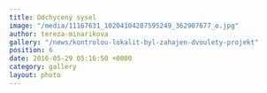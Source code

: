 ```yaml
---
title: Odchycený sysel
image: "/media/11167631_10204104287595249_362907677_o.jpg"
author: tereza-minarikova
gallery: "/news/kontrolou-lokalit-byl-zahajen-dvoulety-projekt"
position: 6
date: 2016-05-29 05:16:50 +0000
category: gallery
layout: photo
---
```


